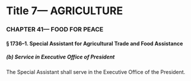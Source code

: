 
# Title 7— AGRICULTURE
### CHAPTER 41— FOOD FOR PEACE
#### § 1736–1. Special Assistant for Agricultural Trade and Food Assistance
##### (b) Service in Executive Office of President

The Special Assistant shall serve in the Executive Office of the President.

